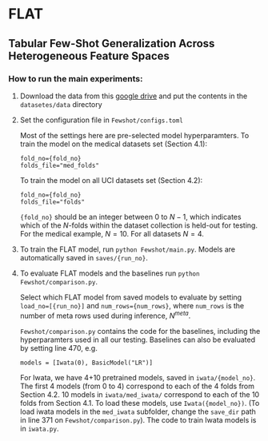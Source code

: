 # FLAT
## Tabular Few-Shot Generalization Across Heterogeneous Feature Spaces

### How to run the main experiments:

1. Download the data from this [google drive](https://drive.google.com/file/d/11FAi02DqcWpqHUwKnc8JWSQHIfpwy6R9/view?usp=sharingand) and put the contents in the `datasetes/data` directory

2. Set the configuration file in `Fewshot/configs.toml`

    Most of the settings here are pre-selected model hyperparamters. 
    To train the model on the medical datasets set (Section 4.1):
    ```
    fold_no={fold_no}
    folds_file="med_folds"
    ```

    To train the model on all UCI datasets set (Section 4.2):
    ```
    fold_no={fold_no}
    folds_file="folds"
    ```

    `{fold_no}` should be an integer between 0 to $N-1$, which indicates which of the $N$-folds within the dataset collection is held-out for testing.
    For the medical example, $N=10$. For all datasets $N=4$.

3. To train the FLAT model, run `python Fewshot/main.py`. Models are automatically saved in `saves/{run_no}`.

4. To evaluate FLAT models and the baselines run `python Fewshot/comparison.py`. 

    Select which FLAT model from saved models to evaluate by setting `load_no=[{run_no}]` and `num_rows={num_rows}`, where `num_rows` is the number of meta rows used during inference, $N^{meta}$. 

    `Fewshot/comparison.py` contains the code for the baselines, including the hyperparamters used in all our testing. Baselines can also be evaluated by setting line 470, e.g. 
    ```
    models = [Iwata(0), BasicModel("LR")]
    ``` 

    For Iwata, we have 4+10 pretrained models, saved in `iwata/{model_no}`. The first 4 models (from 0 to 4) correspond to each of the 4 folds from Section 4.2. 10 models in `iwata/med_iwata/` correspond to each of the 10 folds from Section 4.1. To load these models, use `Iwata({model_no})`. (To load iwata models in the `med_iwata` subfolder, change the `save_dir` path in line 371 on `Fewshot/comparison.py`). The code to train Iwata models is in `iwata.py`. 

